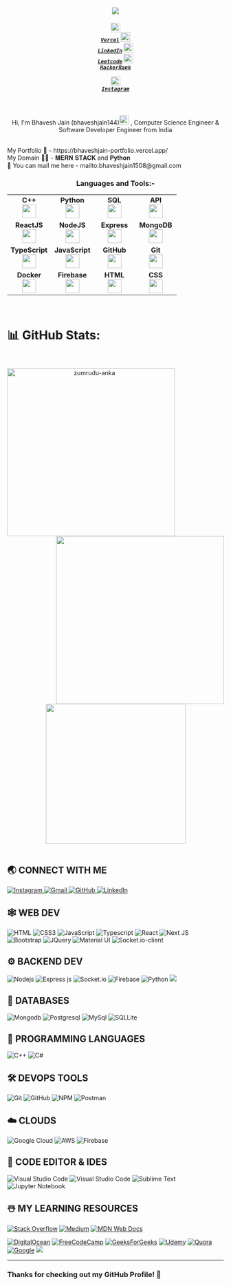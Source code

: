 <!-- <p align="right"> <img src="https://komarev.com/ghpvc/?username=bhaveshjain144&label=Profile%20views&color=00008b&style=flat" alt="bhaveshjain144" /> </p> -->
<h1 align="center">
  <a href="https://git.io/typing-svg">
    <img align="center" src="https://readme-typing-svg.herokuapp.com?color=990000&size=30&vCenter=true&lines=Hello+People+!!!+%F0%9F%91%8B;This+is+Bhavesh+Jain......;Welcome+to+my+profile+!;Make+sure+you+star+some+repository+%F0%9F%98%83">
  </a>
</h1>
<h5 align="center">
  
  <code><a href="https://vercel.com/bhavesh-jains-projects-898cdc08/" title="Vercel Profile"><img width="22" src="https://upload.wikimedia.org/wikipedia/commons/b/b1/Ionicons_logo-vercel.svg"> Vercel</a></code>
  <code><a href="https://www.linkedin.com/in/bhaveshjain14/" title="LinkedIn Profile"><img width="22" src="https://upload.wikimedia.org/wikipedia/commons/8/81/LinkedIn_icon.svg"> LinkedIn</a></code>
  <code><a href="https://leetcode.com/bhaveshjain14/" title="LeetCode Profile"><img width="22" src="https://upload.wikimedia.org/wikipedia/commons/1/19/LeetCode_logo_black.png"> Leetcode</a></code>
  <code><a href="https://www.hackerrank.com/bhaveshjain1520" title="HackerRank Profile"><img width="22" src="https://upload.wikimedia.org/wikipedia/commons/4/40/HackerRank_Icon-1000px.png"> HackerRank</a></code>
<!--   <code><a href="https://www.hackerrank.com/bhaveshjain1520" title="HackerRank Profile"><img width="22" src="Images/hackerrank.png"> HackerRank</a></code> -->
  <code><a href="https://instagram.com/bhaveshjain_._" title="Instagram Profile"><img width="22" src="https://upload.wikimedia.org/wikipedia/commons/e/e7/Instagram_logo_2016.svg"> Instagram</a></code>
</h5>
<br>
<p align="center">
  Hi, I'm Bhavesh Jain (bhaveshjain144)<code><a href="https://github.com/bhaveshjain144" title="GitHub Profile"><img width="22" src="https://upload.wikimedia.org/wikipedia/commons/c/c2/GitHub_Invertocat_Logo.svg"></a></code> , Computer Science Engineer & Software Developer Engineer from India
 </p>
<br>
    My Portfolio 👀 - https://bhaveshjain-portfolio.vercel.app/
<br>
    My Domain 👨‍💻 - 𝐌𝐄𝐑𝐍 𝐒𝐓𝐀𝐂𝐊 and 𝐏𝐲𝐭𝐡𝐨𝐧
<br>
    📩 You can mail me here - mailto:bhaveshjain1508@gmail.com
<h3 align="center">Languages and Tools:-</h3>
<table width="320px" align="center">
    <tbody>
        <tr valign="top">
            <td width="80px" align="center">
            <span><strong>C++</strong></span><br>
            <img height="32px" src="https://upload.wikimedia.org/wikipedia/commons/1/18/ISO_C%2B%2B_Logo.svg">
            </td>
            <td width="80px" align="center">
            <span><strong>Python</strong></span><br>
            <img height="32" src="https://upload.wikimedia.org/wikipedia/commons/c/c3/Python-logo-notext.svg">
            </td>
            <td width="80px" align="center">
            <span><strong>SQL</strong></span><br>
            <img height="32" src="https://upload.wikimedia.org/wikipedia/commons/8/87/Sql_data_base_with_logo.png">
            </td>
            <td width="80px" align="center">
            <span><strong>API</strong></span><br>
            <img height="32px" src="https://www.svgrepo.com/show/88703/api.svg">
            </td>
        </tr>
        <tr valign="top">
            <td width="80px" align="center">
            <span><strong>ReactJS</strong></span><br>
            <img height="32px" src="https://upload.wikimedia.org/wikipedia/commons/a/a7/React-icon.svg">
            </td>
            <td width="80px" align="center">
            <span><strong>NodeJS</strong></span><br>
            <img height="32px" src="https://upload.wikimedia.org/wikipedia/commons/d/d9/Node.js_logo.svg">
            </td>
            <td width="80px" align="center">
            <span><strong>Express</strong></span><br>
            <img height="32px" src="https://upload.wikimedia.org/wikipedia/commons/6/64/Expressjs.png">
            </td>
            <td width="80px" align="center">
            <span><strong>MongoDB</strong></span><br>
            <img height="32px" src="https://upload.wikimedia.org/wikipedia/commons/9/93/MongoDB_Logo.svg">
            </td>
        </tr>
          <tr valign="top">
            <td width="80px" align="center">
            <span><strong>TypeScript</strong></span><br>
            <img height="32px" src="https://upload.wikimedia.org/wikipedia/commons/f/f5/Typescript.svg">
            </td>
            <td width="80px" align="center">
            <span><strong>JavaScript</strong></span><br>
            <img height="32px" src="https://upload.wikimedia.org/wikipedia/commons/9/99/Unofficial_JavaScript_logo_2.svg">
            </td>
            <td width="80px" align="center">
              <span><strong>GitHub</strong></span><br>
            <img height="32px" src="https://cdn.jsdelivr.net/gh/devicons/devicon/icons/github/github-original.svg">
            </td>
            <td width="80px" align="center">
            <span><strong>Git</strong></span><br>
            <img height="32px" src="https://cdn.jsdelivr.net/gh/devicons/devicon/icons/git/git-plain.svg">
            </td>
        </tr>
          <tr valign="top">
            <td width="80px" align="center">
            <span><strong>Docker</strong></span><br>
            <img height="32px" src="https://upload.wikimedia.org/wikipedia/commons/a/a7/Docker-svgrepo-com.svg">
            </td>
            <td width="80px" align="center">
            <span><strong>Firebase</strong></span><br>
            <img height="32px" src="https://www.vectorlogo.zone/logos/firebase/firebase-icon.svg">
            </td>
            <td width="80px" align="center">
            <span><strong>HTML</strong></span><br>
            <img height="32px" src="https://cdn.jsdelivr.net/gh/devicons/devicon/icons/html5/html5-original.svg">
            </td>
            <td width="80px" align="center">
              <span><strong>CSS</strong></span><br>
            <img height="32px" src="https://cdn.jsdelivr.net/gh/devicons/devicon/icons/css3/css3-original.svg">
            </td>
        </tr>
    </tbody>
</table>
<br>

# 📊 GitHub Stats:
<br>
<p align=center>
  <div align=center>
    <a href="https://github.com/denvercoder1/github-readme-streak-stats" title="Go to Source">
      <img align="left" width=390 src="https://github-readme-streak-stats.herokuapp.com/?user=bhaveshjain144&theme=react&border=61dafb&hide_border=true" alt="zumrudu-anka" />
    </a>
    <a href="https://github.com/anuraghazra/github-readme-stats" title="Go to Source">
      <img align="right" width=390 src="https://github-readme-stats.vercel.app/api?username=bhaveshjain144&show_icons=true&theme=react&border_color=61dafb&hide_border=true" />
    </a>
  </div>
  <br><br><br><br><br><br><br><br><br>
  <div align=center>
    <a href="https://github.com/anuraghazra/github-readme-stats">
      <img width=325 align="center" src="https://github-readme-stats.vercel.app/api/top-langs/?username=bhaveshjain144&hide=c%23,powershell,Mathematica,Ruby,Objective-C,Objective-C%2b%2b,Cuda&title_color=61dafb&text_color=ffffff&icon_color=61dafb&bg_color=20232a&langs_count=8&layout=compact&border_color=61dafb&hide_border=true" />
    </a>
  </div>
  <br>

  ## 🌏 **CONNECT WITH ME**

<a href="https://www.instagram.com/bhaveshjain_._"> 
    <img src="https://img.shields.io/badge/Instagram-E4405F?style=for-the-badge&logo=instagram&logoColor=white" title="Instagram"  alt="Instagram"/>
</a>
<a href="mailto:bhaveshjain1508@gmail.com"> 
    <img src="https://img.shields.io/badge/Gmail-D14836?style=for-the-badge&logo=gmail&logoColor=white" title="Gmail"  alt="Gmail"/>
</a>
<a href="https://www.github.com/bhaveshjain144"> 
    <img src="https://img.shields.io/badge/GitHub-100000?style=for-the-badge&logo=github&logoColor=white" title="GitHub"  alt="GitHub"/>
</a>
<!-- <a href="https://twitter.com/codingstellaa"> 
    <img src="https://img.shields.io/badge/Twitter-1DA1F2?style=for-the-badge&logo=twitter&logoColor=white" title="Twitter"  alt="Twitter"/>
</a> -->
<!-- <a href="https://www.facebook.com/profile.php?=100087370156118"> 
    <img src="https://img.shields.io/badge/Facebook-%231877F2.svg?style=for-the-badge&logo=Facebook&logoColor=white" title="Facebook"  alt="Facebook"/>
</a> -->
<a  href="https://www.linkedin.com/in/bhaveshjain14/">
    <img src="https://img.shields.io/badge/LinkedIn-0077B5?style=for-the-badge&logo=linkedin&logoColor=white" title="LinkedIn"  alt="LinkedIn"/>
</a>
<!-- <a href="https://codepen.io/codingstella"> 
    <img src="https://img.shields.io/badge/Codepen-000000?style=for-the-badge&logo=codepen&logoColor=white" title="Codepen"  alt="Codepen"/>
</a> -->
<br />

  ## 🕸️ **WEB DEV**

![HTML](https://img.shields.io/badge/HTML5-E34F26?style=for-the-badge&logo=html5&logoColor=white "HTML")
![CSS3](https://img.shields.io/badge/CSS3-1572B6?style=for-the-badge&logo=css3&logoColor=white "CSS")
![JavaScript](https://img.shields.io/badge/JavaScript-F7DF1E?style=for-the-badge&logo=javascript&logoColor=black "JavaScript")
![Typescript](https://img.shields.io/badge/TypeScript-007ACC?style=for-the-badge&logo=typescript&logoColor=white "Typescript")
![React](https://img.shields.io/badge/React-20232A?style=for-the-badge&logo=react&logoColor=61DAFB "React")
![Next JS](https://img.shields.io/badge/Next-black?style=for-the-badge&logo=next.js&logoColor=white "Next.js")
![Bootstrap](https://img.shields.io/badge/Bootstrap-563D7C?style=for-the-badge&logo=bootstrap&logoColor=white "Bootstrap")
![JQuery](https://img.shields.io/badge/jQuery-0769AD?style=for-the-badge&logo=jquery&logoColor=white "JQuery")
![Material UI](https://img.shields.io/badge/Material--UI-%230081CB.svg?style=for-the-badge&logo=mui&logoColor=white "Material UI")
![Socket.io-client](https://img.shields.io/badge/Socket.io--client-black?style=for-the-badge&logo=socket.io&badgeColor=**010101** "Socket.io-client")

<!-- [![Sass](https://img.shields.io/badge/Sass-CC6699?style=for-the-badge&logo=sass&logoColor=white "SASS")][repo] -->
<!-- [![PHP](https://img.shields.io/badge/PHP-777BB4?style=for-the-badge&logo=php&logoColor=white "PHP")][repo] -->
<!-- [![ESLint](https://img.shields.io/badge/ESLint-4B3263?style=for-the-badge&logo=eslint&logoColor=white)][repo] -->
<!-- [![Angular](https://img.shields.io/badge/Angular-DD0031?style=for-the-badge&logo=angular&logoColor=white "Angular")][repo] -->
<!-- [![Styled Components](https://img.shields.io/badge/styled--components-DB7093?style=for-the-badge&logo=styled-components&logoColor=white "Styled-Components")][repo] -->
<!-- [![](https://img.shields.io/badge/React_Router-CA4245?style=for-the-badge&logo=react-router&logoColor=white "React Router")][repo] -->
<!-- [![Tailwind](https://img.shields.io/badge/Tailwind_CSS-38B2AC?style=for-the-badge&logo=tailwind-css&logoColor=white "Tailwind")][repo] -->
<!-- [![Webpack](https://img.shields.io/badge/webpack-%238DD6F9.svg?style=for-the-badge&logo=webpack&logoColor=black "Webpack")][repo] -->
<!-- [![Three.js](https://img.shields.io/badge/threejs-black?style=for-the-badge&logo=three.js&logoColor=white "Three.js")][repo] -->
</p>

## ⚙️ **BACKEND DEV**

![](https://img.shields.io/badge/Node.js-43853D?style=for-the-badge&logo=node.js&logoColor=white "Nodejs")
![Express js](https://img.shields.io/badge/Express.js-404D59?style=for-the-badge "Express js")
![Socket.io](https://img.shields.io/badge/Socket.io-black?style=for-the-badge&logo=socket.io&badgeColor=010101 "Socket.io")
![Firebase](https://img.shields.io/badge/firebase-%23039BE5.svg?style=for-the-badge&logo=firebase "Firebase")
![Python](https://img.shields.io/badge/python-3670A0?style=for-the-badge&logo=python&logoColor=ffdd54 "Python")
![](https://img.shields.io/badge/Flask-000000?style=for-the-badge&logo=flask&logoColor=white)

<!-- [![PHP](https://img.shields.io/badge/PHP-777BB4?style=for-the-badge&logo=php&logoColor=white "PHP")][repo] -->
<!-- [![Go](https://img.shields.io/badge/go-%2300ADD8.svg?style=for-the-badge&logo=go&logoColor=white "GO Lang")][repo] -->


## 📅 **DATABASES**

![Mongodb](https://img.shields.io/badge/MongoDB-4EA94B?style=for-the-badge&logo=mongodb&logoColor=white "Mongodb")
![Postgresql](https://img.shields.io/badge/PostgreSQL-316192?style=for-the-badge&logo=postgresql&logoColor=white "Postgresql")
![MySql](https://img.shields.io/badge/MySQL-00000F?style=for-the-badge&logo=mysql&logoColor=white "MySql")
![SQLLite](https://img.shields.io/badge/SQLite-07405E?style=for-the-badge&logo=sqlite&logoColor=white "SQLLite")

<!-- [![Redis](https://img.shields.io/badge/redis-%23DD0031.svg?style=for-the-badge&logo=redis&logoColor=white "Redis")][repo] -->

## 🎯 **PROGRAMMING LANGUAGES**

![C++](https://img.shields.io/badge/c++-%2300599C.svg?style=for-the-badge&logo=c%2B%2B&logoColor=white "C++")
![C#](https://img.shields.io/badge/c%23-%23239120.svg?style=for-the-badge&logo=c-sharp&logoColor=white "C#")

<!-- [![Dart](https://img.shields.io/badge/dart-%230175C2.svg?style=for-the-badge&logo=dart&logoColor=white "Dart")][repo] -->
<!-- [![Java](https://img.shields.io/badge/java-%23ED8B00.svg?style=for-the-badge&logo=java&logoColor=white "Java")][repo] -->

## 🛠️ **DEVOPS TOOLS**

![Git](https://img.shields.io/badge/git-%23F05033.svg?style=for-the-badge&logo=git&logoColor=white "Git")
![GitHub](https://img.shields.io/badge/github-%23121011.svg?style=for-the-badge&logo=github&logoColor=white "GitHub")
![NPM](https://img.shields.io/badge/NPM-%23000000.svg?style=for-the-badge&logo=npm&logoColor=white "Npm")
![Postman](https://img.shields.io/badge/Postman-FF6C37?style=for-the-badge&logo=postman&logoColor=white "Postman")

<!-- [![Gradle](https://img.shields.io/badge/Gradle-02303A.svg?style=for-the-badge&logo=Gradle&logoColor=white "Gradle")][repo] -->
<!-- [![Docker](https://img.shields.io/badge/docker-%230db7ed.svg?style=for-the-badge&logo=docker&logoColor=white)][repo] -->
<!-- [![Apache](https://img.shields.io/badge/apache-%23D42029.svg?style=for-the-badge&logo=apache&logoColor=white "Apache")][repo] -->
<!-- [![Nginx](https://img.shields.io/badge/nginx-%23009639.svg?style=for-the-badge&logo=nginx&logoColor=white "Nginx")][repo] -->
<!-- [![Insomnia](https://img.shields.io/badge/Insomnia-black?style=for-the-badge&logo=insomnia&logoColor=5849BE "Insomnia")][repo] -->
<!-- [![Shell Scripts](https://img.shields.io/badge/Shell_Script-121011?style=for-the-badge&logo=gnu-bash&logoColor=white)][repo] -->
<!-- [![Linux](https://img.shields.io/badge/Linux-FCC624?style=for-the-badge&logo=linux&logoColor=black "Linux")][repo] -->

## ☁️ **CLOUDS**

![Google Cloud](https://img.shields.io/badge/GoogleCloud-%234285F4.svg?style=for-the-badge&logo=google-cloud&logoColor=white "Google Cloud")
![AWS](https://img.shields.io/badge/Amazon-_AWS-FF9900?style=for-the-badge&logo=amazon-aws&logoColor=white "AWS")
![Firebase](https://img.shields.io/badge/firebase-%23039BE5.svg?style=for-the-badge&logo=firebase "Firebase")

<!-- [![Heroku](https://img.shields.io/badge/heroku-%23430098.svg?style=for-the-badge&logo=heroku&logoColor=white "Heroku")][repo] -->
<!-- [![Netlify](https://img.shields.io/badge/netlify-%23000000.svg?style=for-the-badge&logo=netlify&logoColor=#00C7B7 "Netlify")][repo] -->
<!-- [![Vercel](https://img.shields.io/badge/vercel-%23000000.svg?style=for-the-badge&logo=vercel&logoColor=white "Vercel")][repo] -->

## 📄 **CODE EDITOR & IDES**

![Visual Studio Code](https://img.shields.io/badge/VS%20Code-0078d7.svg?style=for-the-badge&logo=visual-studio-code&logoColor=white "Visual Studio Code")
![Visual Studio Code](https://img.shields.io/badge/VS%20Code%20Insider-24bfa5.svg?style=for-the-badge&logo=visual-studio-code&logoColor=white "Visual Studio Code")
![Sublime Text](https://img.shields.io/badge/sublime_text-%23575757.svg?style=for-the-badge&logo=sublime-text&logoColor=important "Sublime Text")
![Jupyter Notebook](https://img.shields.io/badge/jupyter-%23FA0F00.svg?style=for-the-badge&logo=jupyter&logoColor=white)

<!-- [![Visual Studio](https://img.shields.io/badge/Visual%20Studio-5C2D91.svg?style=for-the-badge&logo=visual-studio&logoColor=white "Visual Studio")][repo] -->
<!-- [![Xcode](https://img.shields.io/badge/Xcode-007ACC?style=for-the-badge&logo=Xcode&logoColor=white)][repo] -->
<!-- [![Vim](https://img.shields.io/badge/VIM-%2311AB00.svg?style=for-the-badge&logo=vim&logoColor=white)][repo] -->
<!-- [![Android Studio](https://img.shields.io/badge/Android%20Studio-3DDC84.svg?style=for-the-badge&logo=android-studio&logoColor=white)][repo] -->


<!-- ## 🌐 **BROWSERS**

[![Google Chrome](https://img.shields.io/badge/Google%20Chrome-317cee?style=for-the-badge&logo=GoogleChrome&logoColor=white)][repo]
[![Brave](https://img.shields.io/badge/Brave-FB542B?style=for-the-badge&logo=Brave&logoColor=white "Brave")][repo]
![Firefox](https://img.shields.io/badge/Firefox-FF7139?style=for-the-badge&logo=Firefox-Browser&logoColor=white)
![Edge](https://img.shields.io/badge/Edge-0078D7?style=for-the-badge&logo=Microsoft-edge&logoColor=white) -->

<!-- ![Safari](https://img.shields.io/badge/Safari-000000?style=for-the-badge&logo=Safari&logoColor=white) -->

<!-- ## ⭕ **OPERATING SYSTEMS**

![Windows](https://img.shields.io/badge/Windows-0078D6?style=for-the-badge&logo=windows&logoColor=white)
![Ubuntu](https://img.shields.io/badge/Ubuntu-E95420?style=for-the-badge&logo=ubuntu&logoColor=white)
![Kali](https://img.shields.io/badge/Kali-268BEE?style=for-the-badge&logo=kalilinux&logoColor=white)
![Cent OS](https://img.shields.io/badge/cent%20os-002260?style=for-the-badge&logo=centos&logoColor=F0F0F0)
![Android](https://img.shields.io/badge/Android-3DDC84?style=for-the-badge&logo=android&logoColor=white) -->

<!-- ![Mac OS](https://img.shields.io/badge/mac%20os-000000?style=for-the-badge&logo=macos&logoColor=F0F0F0) -->
<!-- ![IOS](https://img.shields.io/badge/iOS-000000?style=for-the-badge&logo=ios&logoColor=white) -->

## ☃️ **MY LEARNING RESOURCES**

[![Stack Overflow](https://img.shields.io/badge/-Stackoverflow-FE7A16?style=for-the-badge&logo=stack-overflow&logoColor=white)][sof]
[![Medium](https://img.shields.io/badge/Medium-12100E?style=for-the-badge&logo=medium&logoColor=white)][medium]
[![MDN Web Docs](https://img.shields.io/badge/MDN_Web_Docs-black?style=for-the-badge&logo=mdnwebdocs&logoColor=white)][mdn]
<!--[![](https://img.shields.io/badge/YouTube-FF0000?style=for-the-badge&logo=youtube&logoColor=white)][youtube]-->
[![DigitalOcean](https://img.shields.io/badge/DO_Community-%230167ff.svg?style=for-the-badge&logo=digitalOcean&logoColor=white)][doc]
[![FreeCodeCamp](https://img.shields.io/badge/Freecodecamp-%23123.svg?&style=for-the-badge&logo=freecodecamp&logoColor=green)][fcc]
[![GeeksForGeeks](https://img.shields.io/badge/GeeksforGeeks-gray?style=for-the-badge&logo=geeksforgeeks&logoColor=35914c)][gog]
[![Udemy](https://img.shields.io/badge/Udemy-A435F0?style=for-the-badge&logo=Udemy&logoColor=white)][udemy]
[![Quora](https://img.shields.io/badge/Quora-%23B92B27.svg?style=for-the-badge&logo=Quora&logoColor=white)][quora]
[![Google](https://img.shields.io/badge/google-4285F4?style=for-the-badge&logo=google&logoColor=white)][google]
[![](https://img.shields.io/badge/GitHub-100000?style=for-the-badge&logo=github&logoColor=white)][github]

[medium]: https://medium.com/
[github]: https://github.com/
[google]: https://www.google.com
[mdn]: https://developer.mozilla.org/en-US/
[wiki]: https://en.wikipedia.org/wiki/Main_Page
[quora]: https://www.quora.com/
[doc]: https://www.digitalocean.com/community
[udemy]: https://www.udemy.com/
[gog]: https://www.geeksforgeeks.org/
[fcc]: https://www.freecodecamp.org/
[sof]: https://stackoverflow.com/
[repo]: https://github.com/codingstella?tab=repositories

<hr />

### **Thanks for checking out my GitHub Profile!** 🙏

<br />

<!-- ![](https://ForTheBadge.com/images/badges/built-with-love.svg) -->

<!-- ![](https://img.shields.io/github/followers/codingstella?logo=github&style=for-the-badge&color=0891b2&labelColor=1c1917) -->
